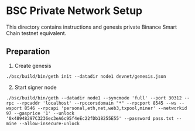 # BSC Private Network Setup

This directory contains instructions and genesis private Binance Smart Chain testnet equivalent.

## Preparation

1. Create genesis
````shell
./bsc/build/bin/geth init --datadir node1 devnet/genesis.json
```` 
2. Start signer node
````shell
./bsc/build/bin/geth --datadir node1 --syncmode 'full' --port 30312 --rpc --rpcaddr 'localhost' --rpccorsdomain "*" --rpcport 8545 --ws --wsport 8546 --rpcapi 'personal,eth,net,web3,txpool,miner' --networkid 97 --gasprice '1' --unlock '0x48948297C3236ec3eA6c95f4eEc22fDb18255E55' --password pass.txt --mine --allow-insecure-unlock
```` 

